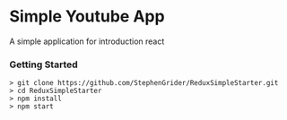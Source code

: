 # Simple Youtube App
A simple application for introduction react 

### Getting Started
```
> git clone https://github.com/StephenGrider/ReduxSimpleStarter.git
> cd ReduxSimpleStarter
> npm install
> npm start
```
